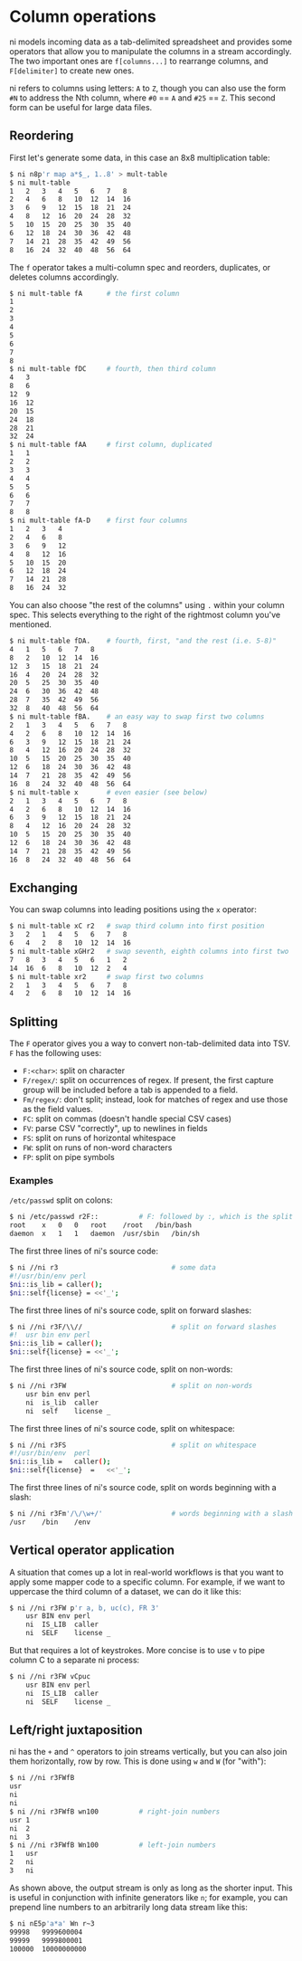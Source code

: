 # Column operations
ni models incoming data as a tab-delimited spreadsheet and provides some
operators that allow you to manipulate the columns in a stream accordingly. The
two important ones are `f[columns...]` to rearrange columns, and `F[delimiter]`
to create new ones.

ni refers to columns using letters: `A` to `Z`, though you can also use the
form `#N` to address the Nth column, where `#0` == `A` and `#25` == `Z`. This
second form can be useful for large data files.

## Reordering
First let's generate some data, in this case an 8x8 multiplication table:

```bash
$ ni n8p'r map a*$_, 1..8' > mult-table
$ ni mult-table
1	2	3	4	5	6	7	8
2	4	6	8	10	12	14	16
3	6	9	12	15	18	21	24
4	8	12	16	20	24	28	32
5	10	15	20	25	30	35	40
6	12	18	24	30	36	42	48
7	14	21	28	35	42	49	56
8	16	24	32	40	48	56	64
```

The `f` operator takes a multi-column spec and reorders, duplicates, or deletes
columns accordingly.

```bash
$ ni mult-table fA      # the first column
1
2
3
4
5
6
7
8
$ ni mult-table fDC     # fourth, then third column
4	3
8	6
12	9
16	12
20	15
24	18
28	21
32	24
$ ni mult-table fAA     # first column, duplicated
1	1
2	2
3	3
4	4
5	5
6	6
7	7
8	8
$ ni mult-table fA-D    # first four columns
1	2	3	4
2	4	6	8
3	6	9	12
4	8	12	16
5	10	15	20
6	12	18	24
7	14	21	28
8	16	24	32
```

You can also choose "the rest of the columns" using `.` within your column
spec. This selects everything to the right of the rightmost column you've
mentioned.

```bash
$ ni mult-table fDA.    # fourth, first, "and the rest (i.e. 5-8)"
4	1	5	6	7	8
8	2	10	12	14	16
12	3	15	18	21	24
16	4	20	24	28	32
20	5	25	30	35	40
24	6	30	36	42	48
28	7	35	42	49	56
32	8	40	48	56	64
$ ni mult-table fBA.    # an easy way to swap first two columns
2	1	3	4	5	6	7	8
4	2	6	8	10	12	14	16
6	3	9	12	15	18	21	24
8	4	12	16	20	24	28	32
10	5	15	20	25	30	35	40
12	6	18	24	30	36	42	48
14	7	21	28	35	42	49	56
16	8	24	32	40	48	56	64
$ ni mult-table x       # even easier (see below)
2	1	3	4	5	6	7	8
4	2	6	8	10	12	14	16
6	3	9	12	15	18	21	24
8	4	12	16	20	24	28	32
10	5	15	20	25	30	35	40
12	6	18	24	30	36	42	48
14	7	21	28	35	42	49	56
16	8	24	32	40	48	56	64
```

## Exchanging
You can swap columns into leading positions using the `x` operator:

```bash
$ ni mult-table xC r2   # swap third column into first position
3	2	1	4	5	6	7	8
6	4	2	8	10	12	14	16
$ ni mult-table xGHr2   # swap seventh, eighth columns into first two
7	8	3	4	5	6	1	2
14	16	6	8	10	12	2	4
$ ni mult-table xr2     # swap first two columns
2	1	3	4	5	6	7	8
4	2	6	8	10	12	14	16
```

## Splitting
The `F` operator gives you a way to convert non-tab-delimited data into TSV.
`F` has the following uses:

- `F:<char>`: split on character
- `F/regex/`: split on occurrences of regex. If present, the first capture
  group will be included before a tab is appended to a field.
- `Fm/regex/`: don't split; instead, look for matches of regex and use those as
  the field values.
- `FC`: split on commas (doesn't handle special CSV cases)
- `FV`: parse CSV "correctly", up to newlines in fields
- `FS`: split on runs of horizontal whitespace
- `FW`: split on runs of non-word characters
- `FP`: split on pipe symbols

### Examples

`/etc/passwd` split on colons:
```bash
$ ni /etc/passwd r2F::          # F: followed by :, which is the split char
root	x	0	0	root	/root	/bin/bash
daemon	x	1	1	daemon	/usr/sbin	/bin/sh
```

The first three lines of ni's source code:
```bash
$ ni //ni r3                            # some data
#!/usr/bin/env perl
$ni::is_lib = caller();
$ni::self{license} = <<'_';
```

The first three lines of ni's source code, split on forward slashes:
```bash
$ ni //ni r3F/\\//                      # split on forward slashes
#!	usr	bin	env perl
$ni::is_lib = caller();
$ni::self{license} = <<'_';
```

The first three lines of ni's source code, split on non-words:
```bash
$ ni //ni r3FW                          # split on non-words
	usr	bin	env	perl
	ni	is_lib	caller	
	ni	self	license	_	
```

The first three lines of ni's source code, split on whitespace:
```bash
$ ni //ni r3FS                          # split on whitespace
#!/usr/bin/env	perl
$ni::is_lib	=	caller();
$ni::self{license}	=	<<'_';
```

The first three lines of ni's source code, split on words beginning with a slash:
```bash
$ ni //ni r3Fm'/\/\w+/'                 # words beginning with a slash
/usr	/bin	/env


```

## Vertical operator application
A situation that comes up a lot in real-world workflows is that you want to
apply some mapper code to a specific column. For example, if we want to
uppercase the third column of a dataset, we can do it like this:

```bash
$ ni //ni r3FW p'r a, b, uc(c), FR 3'
	usr	BIN	env	perl
	ni	IS_LIB	caller
	ni	SELF	license	_
```

But that requires a lot of keystrokes. More concise is to use `v` to pipe
column C to a separate ni process:

```bash
$ ni //ni r3FW vCpuc
	usr	BIN	env	perl
	ni	IS_LIB	caller
	ni	SELF	license	_
```

## Left/right juxtaposition
ni has the `+` and `^` operators to join streams vertically, but you can also
join them horizontally, row by row. This is done using `w` and `W` (for
"with"):

```bash
$ ni //ni r3FWfB
usr
ni
ni
$ ni //ni r3FWfB wn100          # right-join numbers
usr	1
ni	2
ni	3
$ ni //ni r3FWfB Wn100          # left-join numbers
1	usr
2	ni
3	ni
```

As shown above, the output stream is only as long as the shorter input. This is useful in conjunction with infinite generators like `n`; for example, you can prepend line numbers to an arbitrarily long data stream like this:

```bash
$ ni nE5p'a*a' Wn r~3
99998	9999600004
99999	9999800001
100000	10000000000
```
